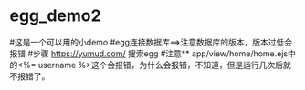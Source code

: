 # egg_demo2
#这是一个可以用的小demo
#egg连接数据库==>注意数据库的版本，版本过低会报错
#步骤 https://yumud.com/  搜索egg
#注意**  app/view/home/home.ejs中的<%= username %>这个会报错，为什么会报错，不知道，但是运行几次后就不报错了。
